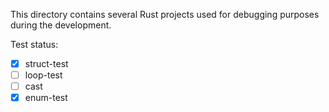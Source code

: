 This directory contains several Rust projects used for debugging purposes during the development.

Test status:

- [x] struct-test
- [ ] loop-test
- [ ] cast
- [x] enum-test
